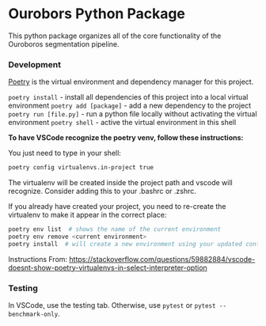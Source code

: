 # Ourobors Python Package

This python package organizes all of the core functionality of the Ouroboros segmentation pipeline.

### Development

[Poetry](https://python-poetry.org/) is the virtual environment and dependency manager for this project.

`poetry install` - install all dependencies of this project into a local virtual environment
`poetry add [package]` - add a new dependency to the project
`poetry run [file.py]` - run a python file locally without activating the virtual environment
`poetry shell` - active the virtual environment in this shell

**To have VSCode recognize the poetry venv, follow these instructions:**

You just need to type in your shell:

```bash
poetry config virtualenvs.in-project true
```

The virtualenv will be created inside the project path and vscode will recognize. Consider adding this to your .bashrc or .zshrc.

If you already have created your project, you need to re-create the virtualenv to make it appear in the correct place:

```bash
poetry env list  # shows the name of the current environment
poetry env remove <current environment>
poetry install  # will create a new environment using your updated configuration
```

Instructions From: https://stackoverflow.com/questions/59882884/vscode-doesnt-show-poetry-virtualenvs-in-select-interpreter-option


### Testing

In VSCode, use the testing tab. Otherwise, use `pytest` or `pytest --benchmark-only`.